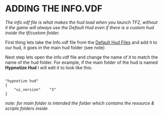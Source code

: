# ADDING THE INFO.VDF

*The info.vdf file is what makes the hud load when you launch TF2, without it the game will always use the Default Hud even if there is a custom hud inside the tf/custom folder.*

First thing lets take the Info.vdf file from the [Default Hud Files](https://github.com/Hypnootize/TF2-Default-Hud/archive/master.zip) and add it to our hud, it goes in the main hud folder (see note)

Next step lets open the info.vdf file and change the name of it to match the name of the hud folder.
For example, if the main folder of the hud is named **Hypnotize Hud** I will edit it to look like this:

```

"hypnotize hud"
{
	"ui_version"	"3"
}

```

*note: for main folder is intended the folder which contains the resource & scripts folders inside*